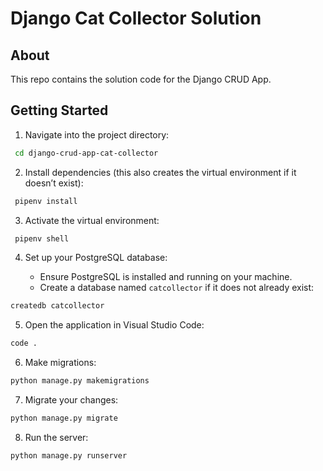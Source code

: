 # Django Cat Collector Solution

## About

This repo contains the solution code for the Django CRUD App.

## Getting Started

1. Navigate into the project directory:

```sh
 cd django-crud-app-cat-collector
```

2. Install dependencies (this also creates the virtual environment if it doesn’t exist):

```sh
 pipenv install
```

3. Activate the virtual environment:

```sh
 pipenv shell
```

4. Set up your PostgreSQL database:

   - Ensure PostgreSQL is installed and running on your machine.
   - Create a database named `catcollector` if it does not already exist:

```bash
createdb catcollector
```

5. Open the application in Visual Studio Code:

```bash
code .
```

6. Make migrations:

```bash
python manage.py makemigrations
```

7. Migrate your changes:

```bash
python manage.py migrate
```

8. Run the server:

```bash
python manage.py runserver
```
